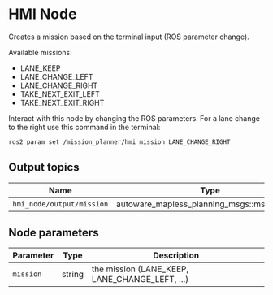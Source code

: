 # HMI Node

Creates a mission based on the terminal input (ROS parameter change).

Available missions:

- LANE_KEEP
- LANE_CHANGE_LEFT
- LANE_CHANGE_RIGHT
- TAKE_NEXT_EXIT_LEFT
- TAKE_NEXT_EXIT_RIGHT

Interact with this node by changing the ROS parameters. For a lane change to the right use this command in the terminal:

```bash
ros2 param set /mission_planner/hmi mission LANE_CHANGE_RIGHT
```

## Output topics

| Name                      | Type                                         | Description |
| ------------------------- | -------------------------------------------- | ----------- |
| `hmi_node/output/mission` | autoware_mapless_planning_msgs::msg::Mission | mission     |

## Node parameters

| Parameter | Type   | Description                                    |
| --------- | ------ | ---------------------------------------------- |
| `mission` | string | the mission (LANE_KEEP, LANE_CHANGE_LEFT, ...) |
